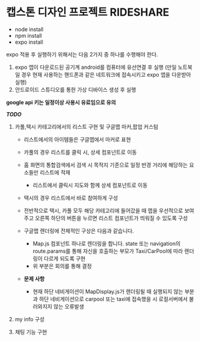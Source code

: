 # 캡스톤 디자인 프로젝트 RIDESHARE

-   node install
-   npm install
-   expo install

expo 적용 후 실행하기 위해서는 다음 2가지 중 하나를 수행해야 한다.

1. expo 앱이 다운로드된 공기계 android를 컴퓨터에 유선연결 후 실행 (만일 노트북일 경우 현재 사용하는 핸드폰과 같은 네트워크에 접속시키고 expo 앱을 다운받아 실행)
2. 안드로이드 스튜디오를 통한 가상 디바이스 생성 후 실행

**google api 키는 일정이상 사용시 유료임으로 유의**

**_TODO_**

1. 카풀,택시 카테고리에서의 리스트 구현 및 구글맵 마커,팝업 커스텀

    - 리스트에서의 아이템들은 구글맵에서 마커로 표현
    - 카풀의 경우 리스트를 클릭 시, 상세 컴포넌트로 이동
    - 홈 화면의 통합검색에서 검색 시 목적지 기준으로 일정 반경 거리에 해당하는 요소들만 리스트에 적재
        - 리스트에서 클릭시 지도와 함께 상세 컴포넌트로 이동
    - 택시의 경우 리스트에서 바로 참여하게 구성
    - 전반적으로 택시, 카풀 모두 해당 카테고리에 들어갔을 때 맵을 우선적으로 보여주고 오른쪽 하단의 버튼을 누르면 리스트 컴포넌트가 띄워질 수 있도록 구성

    - 구글맵 렌더링에 전체적인 구상은 다음과 같습니다.

        - Map.js 컴포넌트 하나로 렌더링을 합니다. state 또는 navigation의 route.params를 통해 자신을 호출하는 부모가 Taxi/CarPool에 따라 렌더링이 다르게 되도록 구현
        - 위 부분은 회의를 통해 결정

    - **문제 사항**
        - 현재 하단 네비게이션이 MapDisplay.js가 렌더링될 때 실행되지 않는 부분과 하단 네비게이션으로 carpool 또는 taxi에 접속했을 시 로컬서버에서 불러와지지 않는 오류발생

2. my info 구성
3. 채팅 기능 구현
